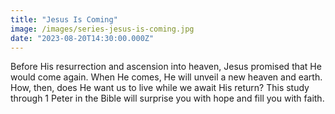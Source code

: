 ```yaml
---
title: "Jesus Is Coming"
image: /images/series-jesus-is-coming.jpg
date: "2023-08-20T14:30:00.000Z"
---
```

Before His resurrection and ascension into heaven, Jesus promised that He would come again. When He comes, He will unveil a new heaven and earth. How, then, does He want us to live while we await His return? This study through 1 Peter in the Bible will surprise you with hope and fill you with faith.